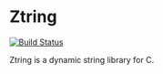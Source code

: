 # Ztring

[![Build Status](https://travis-ci.org/apfohl/ztring.svg?branch=master)](https://travis-ci.org/apfohl/ztring)

Ztring is a dynamic string library for C.
